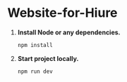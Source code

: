 # Website-for-Hiure

1. **Install Node or any dependencies.**

   ```bash
   npm install
   ```

2. **Start project locally.**

   ```bash
   npm run dev
   ```
